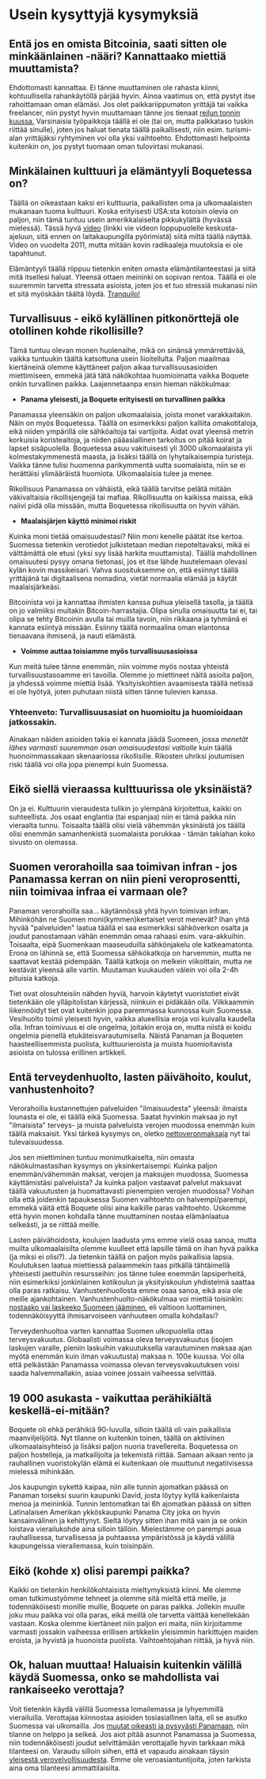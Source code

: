 # Usein kysyttyjä kysymyksiä

## Entä jos en omista Bitcoinia, saati sitten ole minkäänlainen -nääri? Kannattaako miettiä muuttamista?

Ehdottomasti kannattaa. Ei tänne muuttaminen ole rahasta kiinni, kohtuullisella rahankäytöllä pärjää hyvin. Ainoa vaatimus on, että pystyt itse rahoittamaan oman elämäsi. Jos olet paikkariippumaton yrittäjä tai vaikka freelancer, niin pystyt hyvin muuttamaan tänne jos tienaat [reilun tonnin kuussa.](http://www.pitkonaarinparatiisi.info/kustannukset.html "Muutto- ja asumiskustannukset Boquetessa") Varsinaisia työpaikkoja täällä ei ole (tai on, mutta palkkataso tuskin riittää sinulle), joten jos haluat tienata täällä paikallisesti, niin esim. turismi-alan yrittäjäksi ryhtyminen voi olla yksi vaihtoehto. Ehdottomasti helpointa kuitenkin on, jos pystyt tuomaan oman tulovirtasi mukanasi.

## Minkälainen kulttuuri ja elämäntyyli Boquetessa on?

Täällä on oikeastaan kaksi eri kulttuuria, paikallisten oma ja ulkomaalaisten mukanaan tuoma kulttuuri. Koska erityisesti USA:sta kotoisin olevia on paljon, niin tämä tuntuu usein amerikkalaiselta pikkukylältä (hyvässä mielessä). Tässä hyvä [video](https://youtu.be/MS9jd3REekU?t=845) (linkki vie videon loppupuolelle keskusta-ajeluun, sitä ennen on laitakaupungilla pyörimistä) siitä miltä täällä näyttää. Video on vuodelta 2011, mutta mitään kovin radikaaleja muutoksia ei ole tapahtunut.

Elämäntyyli täällä riippuu tietenkin eniten omasta elämäntilanteestasi ja siitä mitä itsellesi haluat. Yleensä ottaen meininki on sopivan rentoa. Täällä ei ole suuremmin tarvetta stressata asioista, joten jos et tuo stressiä mukanasi niin et sitä myöskään täältä löydä. [Tranquilo!](http://www.spanishdict.com/translate/tranquilo)

## Turvallisuus - eikö kylällinen pitkonörttejä ole otollinen kohde rikollisille?

Tämä tuntuu olevan monen huolenaihe, mikä on sinänsä ymmärrettävää, vaikka tuntuukin täältä katsottuna usein liioitellulta. Paljon maailmaa kiertäneinä olemme käyttäneet paljon aikaa turvallisuusasioiden miettimiseen, emmekä jätä tätä näkökohtaa huomioimatta vaikka Boquete onkin turvallinen paikka. Laajennetaanpa ensin hieman näkökulmaa:

- **Panama yleisesti, ja Boquete erityisesti on turvallinen paikka**

Panamassa yleensäkin on paljon ulkomaalaisia, joista monet varakkaitakin. Näin on myös Boquetessa. Täällä on esimerkiksi paljon kalliita omakotitaloja, eikä niiden ympärillä ole sähköaitoja tai vartijoita. Aidat ovat yleensä metrin korkuisia koristeaitoja, ja niiden pääasiallinen tarkoitus on pitää koirat ja lapset sisäpuolella. Boquetessa asuu vakituisesti yli 3000 ulkomaalaista yli kolmestakymmenestä maasta, ja lisäksi täällä on lyhytaikaisempia turisteja. Vaikka tänne tulisi huomenna parikymmentä uutta suomalaista, niin se ei herättäisi ylimääräistä huomiota. Ulkomaalaisia tulee ja menee.

Rikollisuus Panamassa on vähäistä, eikä täällä tarvitse pelätä mitään väkivaltaisia rikollisjengejä tai mafiaa. Rikollisuutta on kaikissa maissa, eikä naiivi pidä olla missään, mutta Boquetessa rikollisuutta on hyvin vähän.

- **Maalaisjärjen käyttö minimoi riskit**

Kuinka moni tietää omaisuudestasi? Niin moni kenelle päätät itse kertoa. Suomessa tietenkin verotiedot julkistetaan median riepoteltavaksi, mikä ei välttämättä ole etusi (yksi syy lisää harkita muuttamista). Täällä mahdollinen omaisuutesi pysyy omana tietonasi, jos et itse lähde huutelemaan olevasi kylän kovin massikeisari. Vahva suosituksemme on, että esiinnyt täällä yrittäjänä tai digitaalisena nomadina, vietät normaalia elämää ja käytät maalaisjärkeäsi. 

Bitcoinista voi ja kannattaa ihmisten kanssa puhua yleisellä tasolla, ja täällä on jo valmiiksi muitakin Bitcoin-harrastajia. Olipa sinulla omaisuutta tai ei, tai olipa se tehty Bitcoinin avulla tai muilla tavoin, niin rikkaana ja tyhmänä ei kannata esiintyä missään. Esiinny täällä normaalina oman elantonsa tienaavana ihmisenä, ja nauti elämästä.

- **Voimme auttaa toisiamme myös turvallisuusasioissa**

Kun meitä tulee tänne enemmän, niin voimme myös nostaa yhteistä turvallisuustasoamme eri tavoilla. Olemme jo miettineet näitä asioita paljon, ja yhdessä voimme miettiä lisää. Yksityiskohtien avaamisesta täällä netissä ei ole hyötyä, joten puhutaan niistä sitten tänne tulevien kanssa.

### Yhteenveto: Turvallisuusasiat on huomioitu ja huomioidaan jatkossakin. 

Ainakaan näiden asioiden takia ei kannata jäädä Suomeen, jossa _menetät lähes varmasti suuremman osan omaisuudestasi valtiolle_ kuin täällä huonoimmassakaan skenaariossa rikollisille. Rikosten uhriksi joutumisen riski täällä voi olla jopa pienempi kuin Suomessa.

## Eikö siellä vieraassa kulttuurissa ole yksinäistä?

On ja ei. Kulttuurin vieraudesta tulikin jo ylempänä kirjoitettua, kaikki on suhteellista. Jos osaat englantia (tai espanjaa) niin ei tämä paikka niin vieraalta tunnu. Toisaalta täällä olisi vielä vähemmän yksinäistä jos täällä olisi enemmän samanhenkistä suomalaista porukkaa - tämän takiahan koko sivusto on olemassa.

## Suomen verorahoilla saa toimivan infran - jos Panamassa kerran on niin pieni veroprosentti, niin toimivaa infraa ei varmaan ole?

Panaman verorahoilla saa... käytännössä yhtä hyvin toimivan infran. Mihinköhän ne Suomen moni(kymmen)kertaiset verot menevät? Ihan yhtä hyvää "palveluiden" laatua täällä ei saa esimerkiksi sähköverkon osalta ja joudut panostamaan vähän enemmän omaa rahaasi esim. vara-akkuihin. Toisaalta, eipä Suomenkaan maaseuduilla sähkönjakelu ole katkeamatonta. Erona on lähinnä se, että Suomessa sähkökatkoja on harvemmin, mutta ne saattavat kestää pidempään. Täällä katkoja on melkein viikoittain, mutta ne kestävät yleensä alle vartin. Muutaman kuukauden välein voi olla 2-4h pituisia katkoja.

Tiet ovat olosuhteisiin nähden hyviä, harvoin käytetyt vuoristotiet eivät tietenkään ole ylläpitolistan kärjessä, niinkuin ei pidäkään olla. Vilkkaammin liikennöidyt tiet ovat kuitenkin jopa paremmassa kunnossa kuin Suomessa. Vesihuolto toimii yleisesti hyvin, vaikka alueellisia eroja voi kuivalla kaudella olla. Infran toimivuus ei ole ongelma, joitakin eroja on, mutta niistä ei koidu ongelmia pienellä etukäteisvarautumisella. Näistä Panaman ja Boqueten haasteellisemmista puolista, kulttuurieroista ja muista huomioitavista asioista on tulossa erillinen artikkeli.

## Entä terveydenhuolto, lasten päivähoito, koulut, vanhustenhoito?

Verorahoilla kustannettujen palveluiden "ilmaisuudesta" yleensä: ilmaista lounasta ei ole, ei täällä eikä Suomessa. Saatat hyvinkin maksaa jo nyt "ilmaisista" terveys- ja muista palveluista verojen muodossa enemmän kuin täällä maksaisit. Yksi tärkeä kysymys on, oletko [nettoveronmaksaja](https://cosiddetto.blogspot.com/2016/06/kuka-on-nettoveronmaksaja.html) nyt tai tulevaisuudessa. 

Jos sen miettiminen tuntuu monimutkaiselta, niin omasta näkökulmastasihan kysymys on yksinkertaisempi: Kuinka paljon enemmän/vähemmän maksat, verojen ja maksujen muodossa, Suomessa käyttämistäsi palveluista? Ja kuinka paljon vastaavat palvelut maksavat täällä vakuutusten ja huomattavasti pienempien verojen muodossa? Voihan olla että joidenkin tapauksessa Suomen vaihtoehto on halvempi/parempi, emmekä väitä että Boquete olisi aina kaikille paras vaihtoehto. Uskomme että hyvin monen kohdalla tänne muuttaminen nostaa elämänlaatua selkeästi, ja se riittää meille.

Lasten päivähoidosta, koulujen laadusta yms emme vielä osaa sanoa, mutta muilta ulkomaalaisilta olemme kuulleet että lapsille tämä on ihan hyvä paikka (ja miksi ei olisi?). Ja tietenkin täällä on paljon myös paikallisia lapsia. Koulutuksen laatua miettiessä palaammekin taas pitkällä tähtäimellä yhteisesti jaettuihin resursseihin: jos tänne tulee enemmän lapsiperheitä, niin esimerkiksi jonkinlainen kotikoulun ja yksityiskoulun yhdistelmä saattaa olla paras ratkaisu. Vanhustenhuollosta emme osaa sanoa, eikä asia ole meille ajankohtainen. Vanhustenhuolto-näkökulmaa voi miettiä toisinkin: [nostaako vai laskeeko Suomeen jääminen](https://yle.fi/uutiset/3-9834240 "Muistisairas kuoli aliravitsemukseen Hangossa"), eli valtioon luottaminen, todennäköisyyttä ihmisarvoiseen vanhuuteen omalla kohdallasi?

Terveydenhuoltoa varten kannattaa Suomen ulkopuolella ottaa terveysvakuutus. Globaalisti voimassa oleva terveysvakuutus (isojen laskujen varalle, pieniin laskuihin vakuutuksella varautuminen maksaa ajan myötä enemmän kuin ilman vakuutusta) maksaa n. 100e kuussa. Voi olla että pelkästään Panamassa voimassa olevan terveysvakuutuksen voisi saada halvemmallakin, asiaa voinee jossain vaiheessa selvittää.

## 19 000 asukasta - vaikuttaa perähikiältä keskellä-ei-mitään?

Boquete oli ehkä perähikiä 90-luvulla, silloin täällä oli vain paikallisia maanviljelijöitä. Nyt tilanne on kuitenkin toinen, täällä on aktiivinen ulkomaalaisyhteisö ja lisäksi paljon nuoria travellereita. Boquetessa on paljon hostelleja, ja matkailijoita ja tekemistä riittää. Samaan aikaan rento ja rauhallinen vuoristokylän elämä ei kuitenkaan ole muuttunut negatiivisessa mielessä mihinkään. 

Jos kaupungin sykettä kaipaa, niin alle tunnin ajomatkan päässä on Panaman toiseksi suurin kaupunki David, josta löytyy kyllä kaikenlaista menoa ja meininkiä. Tunnin lentomatkan tai 6h ajomatkan päässä on sitten Latinalaisen Amerikan ykköskaupunki Panama City joka on hyvin kansainvälinen ja kehittynyt. Sieltä löytyy sitten ihan mitä vain ja se onkin loistava vierailukohde aina silloin tällöin. Mielestämme on parempi asua rauhallisessa, turvallisessa ja puhtaassa ympäristössä ja käydä välillä kaupungeissa vierailemassa, kuin toisinpäin.

## Eikö (kohde x) olisi parempi paikka?

Kaikki on tietenkin henkilökohtaisista mieltymyksistä kiinni. Me olemme oman tutkimustyömme tehneet ja olemme sitä mieltä että meille, ja todennäköisesti monille muille, Boquete on paras paikka. Jollekin muulle joku muu paikka voi olla paras, eikä meillä ole tarvetta väittää kenellekään vastaan. Koska olemme kiertäneet niin paljon eri maita, niin kirjoitamme varmasti jossakin vaiheessa erillisen artikkelin yleisimmin harkittujen maiden eroista, ja hyvistä ja huonoista puolista. Vaihtoehtojahan riittää, ja hyvä niin.

## Ok, haluan muuttaa! Haluaisin kuitenkin välillä käydä Suomessa, onko se mahdollista vai rankaiseeko verottaja?

Voit tietenkin käydä välillä Suomessa lomailemassa ja lyhyemmillä vierailuilla. Verottajaa kiinnostaa asioiden tosiasiallinen laita, eli se asutko Suomessa vai ulkomailla. Jos [muutat oikeasti ja pysyvästi Panamaan](http://www.pitkonaarinparatiisi.info/verotus-panamaan.html), niin tilanne on helppo ja selkeä. Jos aiot pitää asunnot Panamassa ja Suomessa, niin todennäköisesti joudut selvittämään verottajalle hyvin tarkkaan mikä tilanteesi on. Varaudu silloin siihen, että et vapaudu ainakaan täysin [yleisestä verovelvollisuudesta](https://www.vero.fi/syventavat-vero-ohjeet/ohje-hakusivu/48999/yleinen_ja_rajoitettu_verovelvollisuu/). Emme ole veroasiantuntijoita, joten tarkista aina oma tilanteesi ammattilaisilta.
